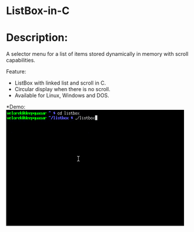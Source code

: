 # ListBox-in-C

Description:
============
A selector menu for a list of items stored dynamically in memory with scroll capabilities.

Feature:
* ListBox with linked list and scroll in C.
* Circular display when there is no scroll.
* Available for Linux, Windows and DOS.

*Demo:
![Alt text](listbox.gif?raw=true "Demo")
